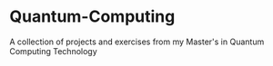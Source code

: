 # Quantum-Computing

A collection of projects and exercises from my Master's in Quantum Computing Technology
